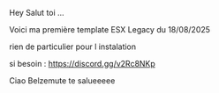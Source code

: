 Hey Salut toi ...

Voici ma première template ESX Legacy du 18/08/2025 

rien de particulier pour l instalation 

si besoin : https://discord.gg/v2Rc8NKp


Ciao Belzemute te salueeeee
